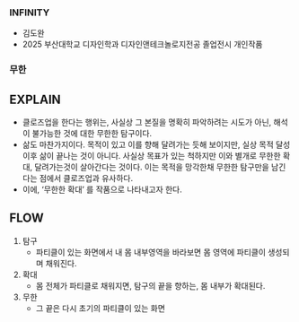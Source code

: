 ### INFINITY

- 김도완
- 2025 부산대학교 디자인학과 디자인앤테크놀로지전공 졸업전시 개인작품

### 무한

## EXPLAIN

- 클로즈업을 한다는 행위는, 사실상 그 본질을 명확히 파악하려는 시도가 아닌, 해석이 불가능한 것에 대한 무한한 탐구이다.
- 삶도 마찬가지이다. 목적이 있고 이를 향해 달려가는 듯해 보이지만, 실상 목적 달성 이후 삶이 끝나는 것이 아니다. 사실상 목표가 있는 척하지만 이와 별개로 무한한 확대, 달려가는것이 살아간다는 것이다. 이는 목적을 망각한채 무한한 탐구만을 남긴다는 점에서 클로즈업과 유사하다.
- 이에, ‘무한한 확대’ 를 작품으로 나타내고자 한다.

## FLOW

1. 탐구
   - 파티클이 있는 화면에서 내 몸 내부영역을 바라보면 몸 영역에 파티클이 생성되며 채워진다.
2. 확대
   - 몸 전체가 파티클로 채워지면, 탐구의 끝을 향하는, 몸 내부가 확대된다.
3. 무한
   - 그 끝은 다시 초기의 파티클이 있는 화면
